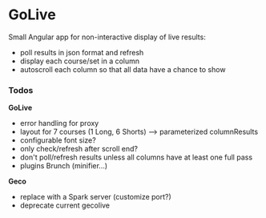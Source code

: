 # GoLive

Small Angular app for non-interactive display of live results:

- poll results in json format and refresh
- display each course/set in a column
- autoscroll each column so that all data have a chance to show

### Todos

**GoLive**

- error handling for proxy
- layout for 7 courses (1 Long, 6 Shorts) --> parameterized columnResults
- configurable font size?
- only check/refresh after scroll end?
- don't poll/refresh results unless all columns have at least one full pass
- plugins Brunch (minifier...)


**Geco**

- replace with a Spark server (customize port?)
- deprecate current gecolive
